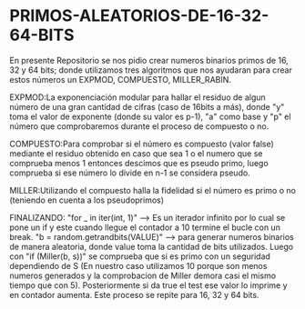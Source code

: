 # PRIMOS-ALEATORIOS-DE-16-32-64-BITS

En presente Repositorio se nos pidio crear numeros binarios primos de 16, 32 y 64 bits; donde utilizamos tres algoritmos que nos ayudaran para crear estos números un EXPMOD, COMPUESTO, MILLER_RABIN.

EXPMOD:La exponenciación modular para hallar el residuo de algun número de una gran cantidad de cifras (caso de 16bits a más), donde "y" toma el valor de exponente (donde su valor es p-1), "a" como base y "p" el número que comprobaremos durante el proceso de compuesto o no.

COMPUESTO:Para comprobar si el número es compuesto (valor false) mediante el residuo obtenido en caso que sea 1 o el numero que se comprueba menos 1 entonces descimos que es pseudo primo, luego comprueba si ese número lo divide en n-1 se considera pseudo.

MILLER:Utilizando el compuesto halla la fidelidad si el número es primo o no (teniendo en cuenta a los pseudoprimos) 

FINALIZANDO:
"for _ in iter(int, 1)" --> Es un iterador infinito por lo cual se pone un if y este cuando llegue el contador a 10 termine el bucle con un break.
"b = random.getrandbits(VALUE)" --> para generar numeros binarios de manera aleatoria, donde value toma la cantidad de bits utilizados.
Luego con "if (Miller(b, s))" se comprueba que si es primo con un seguridad dependiendo de S (En nuestro caso utilizamos 10 porque son menos numeros generados y la comprobacion de Miller demora casi el mismo tiempo que con 5). Posteriormente si da true el test ese valor lo imprime y en contador aumenta.
Este proceso se repite para 16, 32 y 64 bits.
